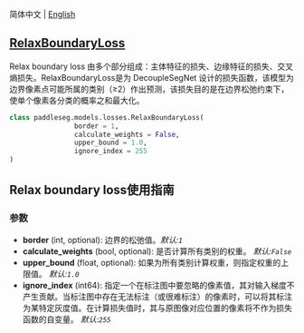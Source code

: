 简体中文 | [English](RelaxBoundaryLoss_en.md)
## [RelaxBoundaryLoss](../../../paddleseg/models/losses/decoupledsegnet_relax_boundary_loss.py)

Relax boundary loss 由多个部分组成：主体特征的损失、边缘特征的损失、交叉熵损失。RelaxBoundaryLoss是为 DecoupleSegNet 设计的损失函数，该模型为边界像素点可能所属的类别（≥2）作出预测，该损失目的是在边界松弛约束下，使单个像素各分类的概率之和最大化。

```python
class paddleseg.models.losses.RelaxBoundaryLoss(
                border = 1,
                calculate_weights = False,
                upper_bound = 1.0,
                ignore_index = 255
)
```

## Relax boundary loss使用指南

### 参数
* **border**  (int, optional): 边界的松弛值。*默认:``1``*
* **calculate_weights** (bool, optional): 是否计算所有类别的权重。 *默认:``False``*
* **upper_bound** (float, optional): 如果为所有类别计算权重，则指定权重的上限值。 *默认:``1.0``*
* **ignore_index** (int64): 指定一个在标注图中要忽略的像素值，其对输入梯度不产生贡献。当标注图中存在无法标注（或很难标注）的像素时，可以将其标注为某特定灰度值。在计算损失值时，其与原图像对应位置的像素将不作为损失函数的自变量。 *默认:``255``*